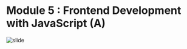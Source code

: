# Module 5 : Frontend Development with JavaScript (A)

![slide](./m5_01_Querying_Documents_Using_find().PNG)
